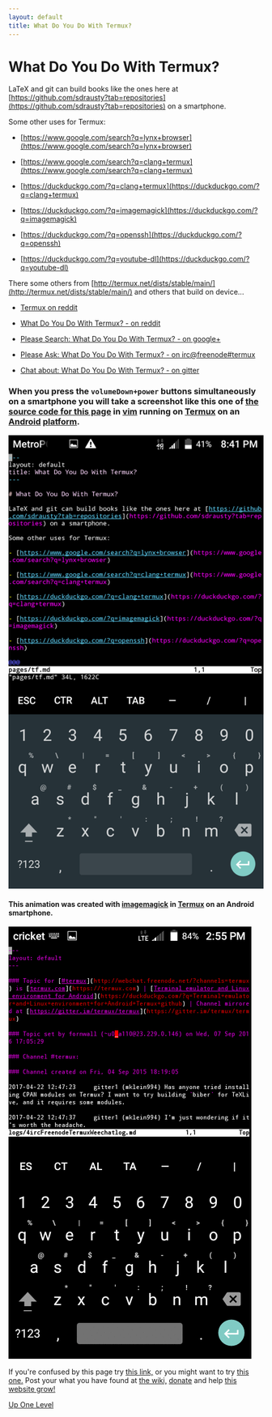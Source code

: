 ```yaml
---
layout: default
title: What Do You Do With Termux?
---
```


# What Do You Do With Termux?

LaTeX and git can build books like the ones here at [https://github.com/sdrausty?tab=repositories](https://github.com/sdrausty?tab=repositories) on a smartphone.

Some other uses for Termux: 

- [https://www.google.com/search?q=lynx+browser](https://www.google.com/search?q=lynx+browser)

- [https://www.google.com/search?q=clang+termux](https://www.google.com/search?q=clang+termux)

- [https://duckduckgo.com/?q=clang+termux](https://duckduckgo.com/?q=clang+termux)

- [https://duckduckgo.com/?q=imagemagick](https://duckduckgo.com/?q=imagemagick)

- [https://duckduckgo.com/?q=openssh](https://duckduckgo.com/?q=openssh)

- [https://duckduckgo.com/?q=youtube-dl](https://duckduckgo.com/?q=youtube-dl)

There some others from [http://termux.net/dists/stable/main/](http://termux.net/dists/stable/main/) and others that build on device...

- [Termux on reddit](https://duckduckgo.com/?q=termux+site%3Areddit.com)

- [What Do You Do With Termux? - on reddit](https://www.reddit.com/r/linux/comments/66fh4f/what_do_you_use_termux_on_android_for/)

- [Please Search: What Do You Do With Termux? - on google+](https://plus.google.com/communities/101692629528551299417)

- [Please Ask: What Do You Do With Termux? - on irc@freenode#termux](http://webchat.freenode.net/?channels=termux)

- [Chat about: What Do You Do With Termux? - on gitter](https://gitter.im/termux/termux)

### When you press the `volumeDown+power` buttons simultaneously on a smartphone you will take a screenshot like this one of [the source code for this page](https://raw.githubusercontent.com/sdrausty/sdrausty.github.io/master/pages/tf.md) in [vim](http://www.vim.org/git.php) running on [Termux](https://termux.com) on an [Android](https://developer.android.com/) [platform](https://www.google.com/search?q=platform+technology).

![Screenshot](./../bitpics/tf.png)

#### This animation was created with [imagemagick](https://www.imagemagick.org/) in [Termux](./pages/asac) on an Android smartphone.

![Screenshot Animation](./../bitpics/ps1.gif)

If you're confused by this page try [this link,](http://tldp.org/) or you might want to try [this one.](https://www.debian.org/doc/) Post your what you have found at [the wiki,](https://github.com/sdrausty/sdrausty.github.io/wiki) [donate](./pages/donate.md) and help [this website grow!](https://sdrausty.github.io/)

[Up One Level](./../)
